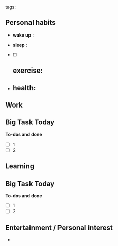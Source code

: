tags: 
## Personal habits

- **wake up** :

- **sleep** :

- [ ] **exercise**:
	- 

-  **health**: 
	- 



## Work

Big Task Today 
- 


**To-dos and done**
- [ ] 1
- [ ] 2

## Learning

Big Task Today 
- 


**To-dos and done**
- [ ] 1
- [ ] 2
## Entertainment / Personal interest
- 